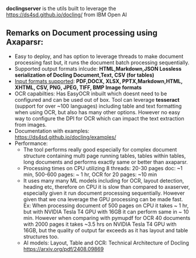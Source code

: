 **doclingserver** is the utils built to leverage the https://ds4sd.github.io/docling/ from IBM Open AI

## Remarks on Document processing using Axaparsr:
- Easy to deploy, and has option to leverage threads to make document processing fast but, it runs the document batch processing sequentially.
- Supported output formats inlcude: **HTML,Markdown,JSON	Lossless serialization of Docling Document,Text, CSV (for tables)**
- [Input formats supported](https://ds4sd.github.io/docling/supported_formats/): **PDF,DOCX, XLSX, PPTX,Markdown,HTML, XHTML, CSV, PNG, JPEG, TIFF, BMP	Image formats**
- OCR capabilties: Has EasyOCR inbuilt which doesnt need to be configured and can be used out of box. Tool can leverage **tesseract** (support for over ~100 languages) including table and text formatting when using OCR, but also has many other options. However no easy way to configure the DPI for OCR  which can impact the text extraction from images.
- Documentation with examples: https://ds4sd.github.io/docling/examples/
- Performance:
   - The tool performs really good especially for complex document structure containing multi page running tables, tables within tables, long documents and performs exactly same or better than axaparsr.
   - Processing times on CPU utilizing 8 threads: 20-30 pages doc: ~1 min, 500-600 pages: ~ 1 hr, OCR for 20 pages: ~10 min
   - It uses many many ML models including for OCR, layout detection, heading etc, therefore on CPU it is slow than compared to axaserver, especially given it run document processing sequentially. However given that we cna leverage the GPU processing can be made fast. Ex: When processing document of 500 pages on CPU it takes ~  1 hr, but with NVIDIA Tesla T4 GPU with 16GB it can perform same in ~ 10 min. However when comparing with pymupdf for OCR 40 documents with 2000 pages it takes ~3.5 hrs on NVIDIA Tesla T4 GPU with 16GB, but the quality of output far exceeds as it has layout and table structures too.
   - AI models: Layout, Table and OCR: Technical Architecture of Docling https://arxiv.org/pdf/2408.09869


